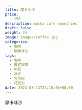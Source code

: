 ```yaml
---
title: 摩卡冰沙
price:
  - 150
description: mocha café smoothies
draft: false
weight: 34
image: images/coffee.jpg
categories:
  - 咖啡
  - 咖啡冰沙
tags:
  - 咖啡
  - 義式咖啡
  - 牛奶
  - 冰沙
  - 可可粉
  - 巧克力
date: 2023-08-11T23:15:05+08:00
---
```


 摩卡冰沙
